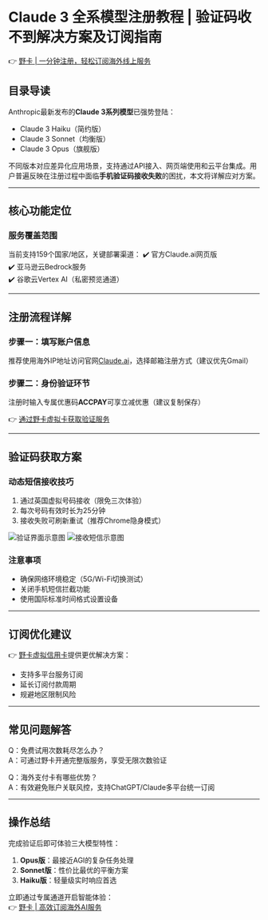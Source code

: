 # Claude 3 全系模型注册教程 | 验证码收不到解决方案及订阅指南

👉 [野卡 | 一分钟注册，轻松订阅海外线上服务](https://bbtdd.com/yeka)

## 目录导读

Anthropic最新发布的**Claude 3系列模型**已强势登陆：
- Claude 3 Haiku（简约版）
- Claude 3 Sonnet（均衡版）
- Claude 3 Opus（旗舰版）

不同版本对应差异化应用场景，支持通过API接入、网页端使用和云平台集成。用户普遍反映在注册过程中面临**手机验证码接收失败**的困扰，本文将详解应对方案。

---

## 核心功能定位
### 服务覆盖范围
当前支持159个国家/地区，关键部署渠道：
✔️ 官方Claude.ai网页版  
✔️ 亚马逊云Bedrock服务  
✔️ 谷歌云Vertex AI（私密预览通道）

---

## 注册流程详解
### 步骤一：填写账户信息
推荐使用海外IP地址访问官网[Claude.ai](https://claude.ai)，选择邮箱注册方式（建议优先Gmail）

### 步骤二：身份验证环节
注册时输入专属优惠码**ACCPAY**可享立减优惠（建议复制保存）

👉 [通过野卡虚拟卡获取验证服务](https://bbtdd.com/yeka)

---

## 验证码获取方案
### 动态短信接收技巧
1. 通过英国虚拟号码接收（限免三次体验）
2. 每次号码有效时长为25分钟
3. 接收失败可刷新重试（推荐Chrome隐身模式）

![验证界面示意图](https://bbtdd.com/wp-content/uploads/img/14549405871.webp)
![接收短信示意图](https://bbtdd.com/wp-content/uploads/img/12533785.webp)

### 注意事项
- 确保网络环境稳定（5G/Wi-Fi切换测试）
- 关闭手机短信拦截功能
- 使用国际标准时间格式设置设备

---

## 订阅优化建议
👉 [野卡虚拟信用卡](https://bbtdd.com/yeka)提供更优解决方案：
- 支持多平台服务订阅
- 延长订阅付款周期
- 规避地区限制风险

---

## 常见问题解答
Q：免费试用次数耗尽怎么办？  
A：可通过野卡开通完整版服务，享受无限次数验证

Q：海外支付卡有哪些优势？  
A：有效避免账户关联风控，支持ChatGPT/Claude多平台统一订阅

---

## 操作总结
完成验证后即可体验三大模型特性：
1. **Opus版**：最接近AGI的复杂任务处理
2. **Sonnet版**：性价比最优的平衡方案
3. **Haiku版**：轻量级实时响应首选

立即通过专属通道开启智能体验：  
👉 [野卡 | 高效订阅海外AI服务](https://bbtdd.com/yeka)